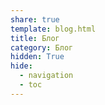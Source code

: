 ```yaml
---
share: true
template: blog.html
title: Блог
category: Блог
hidden: True
hide:
  - navigation
  - toc
---
```


